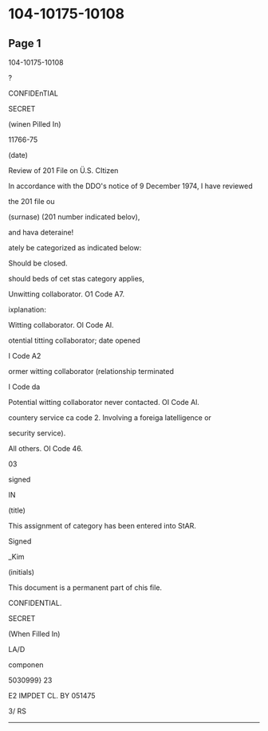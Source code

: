 # 104-10175-10108

## Page 1

104-10175-10108

?

CONFIDEnTIAL

SECRET

(winen Pilled In)

11766-75

(date)

Review of 201 File on Ü.S. CItizen

In accordance with the DDO's notice of 9 December 1974, I have reviewed

the 201 file ou

(surnase) (201 number indicated belov),

and hava deteraine!

ately be categorized as indicated below:

Should be closed.

should beds of cet stas category applies,

Unwitting collaborator. O1 Code A7.

ixplanation:

Witting collaborator. Ol Code Al.

otential titting collaborator; date opened

I Code A2

ormer witting collaborator (relationship terminated

I Code da

Potential witting collaborator never contacted. OI Code Al.

countery service ca code 2. Involving a foreiga latelligence or

security service).

All others. OI Code 46.

03

signed

IN

(title)

This assignment of category has been entered into StAR.

Signed

_Kim

(initials)

This document is a permanent part of chis file.

CONFIDENTIAL.

SECRET

(When Filled In)

LA/D

componen

5030999} 23

E2 IMPDET CL. BY 051475

3/ RS

---

